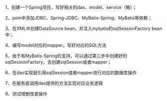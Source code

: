 1、创建一个Spring项目，写好相关的dao、model、service（略）；

2、pom中添加JDBC、Spring-JDBC、MyBatis-Spring、MyBatis等依赖；

3、在XML中创建DataSource bean，并注入mybatis的sqlSessionFactory bean中；

4、编写model对应的mapper，写好对应的SQL方法

5、由于有MyBatis-Spring的支持，可以通过第三步中创建好的sqlSessionFactory，去创建sqlSession或者mapper；

6、在dao实现层引用sqlSession或者mapper进行对应的数据库操作

7、在服务层调用dao提供的方法实现对应业务逻辑

8、测试增删改查操作
